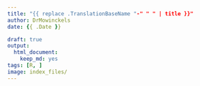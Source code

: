 ```yaml
---
title: "{{ replace .TranslationBaseName "-" " " | title }}"
author: DrMowinckels
date: {{ .Date }}

draft: true
output:
  html_document:
    keep_md: yes
tags: [R, ]
image: index_files/
---
```


```{r setup, include=F}
```

